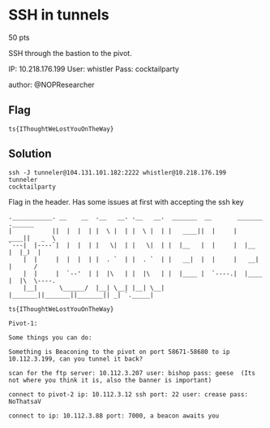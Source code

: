 # SSH in tunnels
50 pts

SSH through the bastion to the pivot.

IP: 10.218.176.199 User: whistler Pass: cocktailparty

author: @NOPResearcher

## Flag
```
ts{IThoughtWeLostYouOnTheWay}
```
## Solution
```
ssh -J tunneler@104.131.101.182:2222 whistler@10.218.176.199
tunneler
cocktailparty
```

Flag in the header. Has some issues at first with accepting the ssh key

```
.___________. __    __  .__   __. .__   __.  _______  __       _______ .______      
|           ||  |  |  | |  \ |  | |  \ |  | |   ____||  |     |   ____||   _  \     
`---|  |----`|  |  |  | |   \|  | |   \|  | |  |__   |  |     |  |__   |  |_)  |    
    |  |     |  |  |  | |  . `  | |  . `  | |   __|  |  |     |   __|  |      /     
    |  |     |  `--'  | |  |\   | |  |\   | |  |____ |  `----.|  |____ |  |\  \----.
    |__|      \______/  |__| \__| |__| \__| |_______||_______||_______|| _| `._____|
                                                                                    
ts{IThoughtWeLostYouOnTheWay}

Pivot-1:

Some things you can do:

Something is Beaconing to the pivot on port 58671-58680 to ip 10.112.3.199, can you tunnel it back?

scan for the ftp server: 10.112.3.207 user: bishop pass: geese  (Its not where you think it is, also the banner is important)

connect to pivot-2 ip: 10.112.3.12 ssh port: 22 user: crease pass: NoThatsaV

connect to ip: 10.112.3.88 port: 7000, a beacon awaits you
````